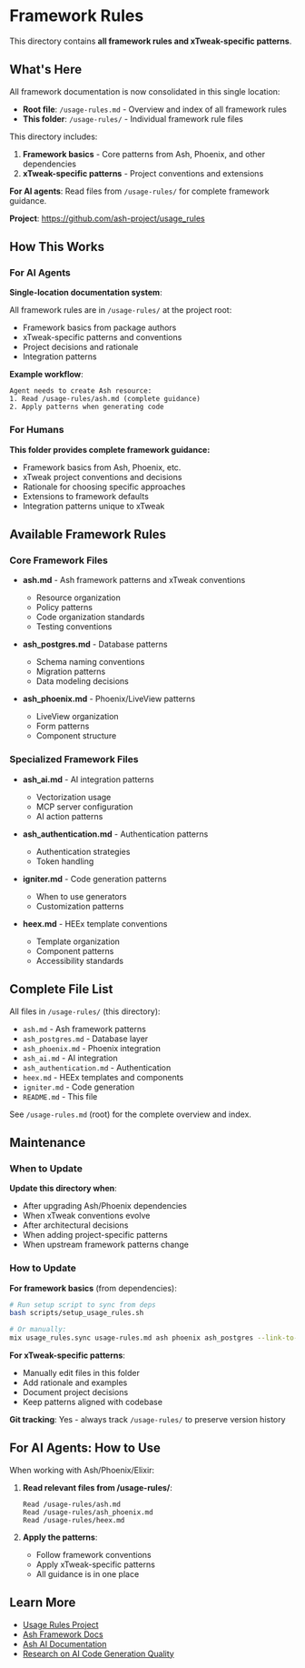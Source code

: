 # Framework Rules

This directory contains **all framework rules and xTweak-specific patterns**.

## What's Here

All framework documentation is now consolidated in this single location:
- **Root file**: `/usage-rules.md` - Overview and index of all framework rules
- **This folder**: `/usage-rules/` - Individual framework rule files

This directory includes:
1. **Framework basics** - Core patterns from Ash, Phoenix, and other dependencies
2. **xTweak-specific patterns** - Project conventions and extensions

**For AI agents**: Read files from `/usage-rules/` for complete framework guidance.

**Project**: https://github.com/ash-project/usage_rules

## How This Works

### For AI Agents

**Single-location documentation system**:

All framework rules are in `/usage-rules/` at the project root:
- Framework basics from package authors
- xTweak-specific patterns and conventions
- Project decisions and rationale
- Integration patterns

**Example workflow**:
```
Agent needs to create Ash resource:
1. Read /usage-rules/ash.md (complete guidance)
2. Apply patterns when generating code
```

### For Humans

**This folder provides complete framework guidance:**
- Framework basics from Ash, Phoenix, etc.
- xTweak project conventions and decisions
- Rationale for choosing specific approaches
- Extensions to framework defaults
- Integration patterns unique to xTweak

## Available Framework Rules

### Core Framework Files

- **ash.md** - Ash framework patterns and xTweak conventions
  - Resource organization
  - Policy patterns
  - Code organization standards
  - Testing conventions

- **ash_postgres.md** - Database patterns
  - Schema naming conventions
  - Migration patterns
  - Data modeling decisions

- **ash_phoenix.md** - Phoenix/LiveView patterns
  - LiveView organization
  - Form patterns
  - Component structure

### Specialized Framework Files

- **ash_ai.md** - AI integration patterns
  - Vectorization usage
  - MCP server configuration
  - AI action patterns

- **ash_authentication.md** - Authentication patterns
  - Authentication strategies
  - Token handling

- **igniter.md** - Code generation patterns
  - When to use generators
  - Customization patterns

- **heex.md** - HEEx template conventions
  - Template organization
  - Component patterns
  - Accessibility standards

## Complete File List

All files in `/usage-rules/` (this directory):

- `ash.md` - Ash framework patterns
- `ash_postgres.md` - Database layer
- `ash_phoenix.md` - Phoenix integration
- `ash_ai.md` - AI integration
- `ash_authentication.md` - Authentication
- `heex.md` - HEEx templates and components
- `igniter.md` - Code generation
- `README.md` - This file

See `/usage-rules.md` (root) for the complete overview and index.

## Maintenance

### When to Update

**Update this directory when**:
- After upgrading Ash/Phoenix dependencies
- When xTweak conventions evolve
- After architectural decisions
- When adding project-specific patterns
- When upstream framework patterns change

### How to Update

**For framework basics** (from dependencies):
```bash
# Run setup script to sync from deps
bash scripts/setup_usage_rules.sh

# Or manually:
mix usage_rules.sync usage-rules.md ash phoenix ash_postgres --link-to-folder usage-rules
```

**For xTweak-specific patterns**:
- Manually edit files in this folder
- Add rationale and examples
- Document project decisions
- Keep patterns aligned with codebase

**Git tracking**: Yes - always track `/usage-rules/` to preserve version history

## For AI Agents: How to Use

When working with Ash/Phoenix/Elixir:

1. **Read relevant files from /usage-rules/**:
   ```
   Read /usage-rules/ash.md
   Read /usage-rules/ash_phoenix.md
   Read /usage-rules/heex.md
   ```

2. **Apply the patterns**:
   - Follow framework conventions
   - Apply xTweak-specific patterns
   - All guidance is in one place

## Learn More

- [Usage Rules Project](https://github.com/ash-project/usage_rules)
- [Ash Framework Docs](https://hexdocs.pm/ash)
- [Ash AI Documentation](https://hexdocs.pm/ash_ai)
- [Research on AI Code Generation Quality](https://github.com/ash-project/evals/blob/main/reports/flagship.md)
